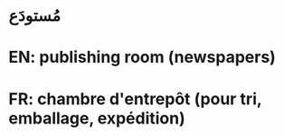 # مُستودَع

# EN: publishing room (newspapers)

# FR: chambre d'entrepôt (pour tri, emballage, expédition)
